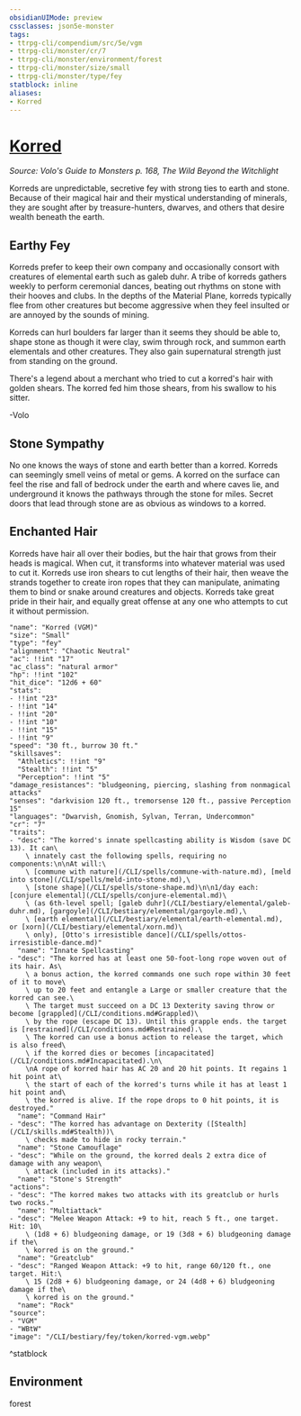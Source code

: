 ```yaml
---
obsidianUIMode: preview
cssclasses: json5e-monster
tags:
- ttrpg-cli/compendium/src/5e/vgm
- ttrpg-cli/monster/cr/7
- ttrpg-cli/monster/environment/forest
- ttrpg-cli/monster/size/small
- ttrpg-cli/monster/type/fey
statblock: inline
aliases:
- Korred
---
```

# [Korred](CLI/bestiary/fey/korred-vgm.md)
*Source: Volo's Guide to Monsters p. 168, The Wild Beyond the Witchlight*  

Korreds are unpredictable, secretive fey with strong ties to earth and stone. Because of their magical hair and their mystical understanding of minerals, they are sought after by treasure-hunters, dwarves, and others that desire wealth beneath the earth.

## Earthy Fey

Korreds prefer to keep their own company and occasionally consort with creatures of elemental earth such as galeb duhr. A tribe of korreds gathers weekly to perform ceremonial dances, beating out rhythms on stone with their hooves and clubs. In the depths of the Material Plane, korreds typically flee from other creatures but become aggressive when they feel insulted or are annoyed by the sounds of mining.

Korreds can hurl boulders far larger than it seems they should be able to, shape stone as though it were clay, swim through rock, and summon earth elementals and other creatures. They also gain supernatural strength just from standing on the ground.

There's a legend about a merchant who tried to cut a korred's hair with golden shears. The korred fed him those shears, from his swallow to his sitter.

-Volo

## Stone Sympathy

No one knows the ways of stone and earth better than a korred. Korreds can seemingly smell veins of metal or gems. A korred on the surface can feel the rise and fall of bedrock under the earth and where caves lie, and underground it knows the pathways through the stone for miles. Secret doors that lead through stone are as obvious as windows to a korred.

## Enchanted Hair

Korreds have hair all over their bodies, but the hair that grows from their heads is magical. When cut, it transforms into whatever material was used to cut it. Korreds use iron shears to cut lengths of their hair, then weave the strands together to create iron ropes that they can manipulate, animating them to bind or snake around creatures and objects. Korreds take great pride in their hair, and equally great offense at any one who attempts to cut it without permission.

```statblock
"name": "Korred (VGM)"
"size": "Small"
"type": "fey"
"alignment": "Chaotic Neutral"
"ac": !!int "17"
"ac_class": "natural armor"
"hp": !!int "102"
"hit_dice": "12d6 + 60"
"stats":
- !!int "23"
- !!int "14"
- !!int "20"
- !!int "10"
- !!int "15"
- !!int "9"
"speed": "30 ft., burrow 30 ft."
"skillsaves":
  "Athletics": !!int "9"
  "Stealth": !!int "5"
  "Perception": !!int "5"
"damage_resistances": "bludgeoning, piercing, slashing from nonmagical attacks"
"senses": "darkvision 120 ft., tremorsense 120 ft., passive Perception 15"
"languages": "Dwarvish, Gnomish, Sylvan, Terran, Undercommon"
"cr": "7"
"traits":
- "desc": "The korred's innate spellcasting ability is Wisdom (save DC 13). It can\
    \ innately cast the following spells, requiring no components:\n\nAt will:\
    \ [commune with nature](/CLI/spells/commune-with-nature.md), [meld into stone](/CLI/spells/meld-into-stone.md),\
    \ [stone shape](/CLI/spells/stone-shape.md)\n\n1/day each: [conjure elemental](/CLI/spells/conjure-elemental.md)\
    \ (as 6th-level spell; [galeb duhr](/CLI/bestiary/elemental/galeb-duhr.md), [gargoyle](/CLI/bestiary/elemental/gargoyle.md),\
    \ [earth elemental](/CLI/bestiary/elemental/earth-elemental.md), or [xorn](/CLI/bestiary/elemental/xorn.md)\
    \ only), [Otto's irresistible dance](/CLI/spells/ottos-irresistible-dance.md)"
  "name": "Innate Spellcasting"
- "desc": "The korred has at least one 50-foot-long rope woven out of its hair. As\
    \ a bonus action, the korred commands one such rope within 30 feet of it to move\
    \ up to 20 feet and entangle a Large or smaller creature that the korred can see.\
    \ The target must succeed on a DC 13 Dexterity saving throw or become [grappled](/CLI/conditions.md#Grappled)\
    \ by the rope (escape DC 13). Until this grapple ends. the target is [restrained](/CLI/conditions.md#Restrained).\
    \ The korred can use a bonus action to release the target, which is also freed\
    \ if the korred dies or becomes [incapacitated](/CLI/conditions.md#Incapacitated).\n\
    \nA rope of korred hair has AC 20 and 20 hit points. It regains 1 hit point at\
    \ the start of each of the korred's turns while it has at least 1 hit point and\
    \ the korred is alive. If the rope drops to 0 hit points, it is destroyed."
  "name": "Command Hair"
- "desc": "The korred has advantage on Dexterity ([Stealth](/CLI/skills.md#Stealth))\
    \ checks made to hide in rocky terrain."
  "name": "Stone Camouflage"
- "desc": "While on the ground, the korred deals 2 extra dice of damage with any weapon\
    \ attack (included in its attacks)."
  "name": "Stone's Strength"
"actions":
- "desc": "The korred makes two attacks with its greatclub or hurls two rocks."
  "name": "Multiattack"
- "desc": "Melee Weapon Attack: +9 to hit, reach 5 ft., one target. Hit: 10\
    \ (1d8 + 6) bludgeoning damage, or 19 (3d8 + 6) bludgeoning damage if the\
    \ korred is on the ground."
  "name": "Greatclub"
- "desc": "Ranged Weapon Attack: +9 to hit, range 60/120 ft., one target. Hit:\
    \ 15 (2d8 + 6) bludgeoning damage, or 24 (4d8 + 6) bludgeoning damage if the\
    \ korred is on the ground."
  "name": "Rock"
"source":
- "VGM"
- "WBtW"
"image": "/CLI/bestiary/fey/token/korred-vgm.webp"
```
^statblock

## Environment

forest
